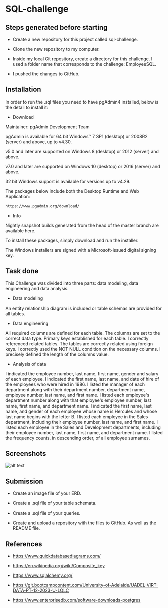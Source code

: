 # SQL-challenge

## Steps generated before starting

- Create a new repository for this project called sql-challenge.

- Clone the new repository to my computer.

- Inside my local Git repository, create a directory for this challenge. I used a folder name that corresponds to the challenge: EmployeeSQL.

- I pushed the changes to GitHub.

## Installation

In order to run the .sql files you need to have pgAdmin4 installed, below is the detail to install it:

- Download

Maintainer: pgAdmin Development Team

pgAdmin is available for 64 bit Windows™ 7 SP1 (desktop) or 2008R2 (server) and above, up to v4.30.

v5.0 and later are supported on Windows 8 (desktop) or 2012 (server) and above.

v7.0 and later are supported on Windows 10 (desktop) or 2016 (server) and above.

32 bit Windows support is available for versions up to v4.29.

The packages below include both the Desktop Runtime and Web Application:

```bash
https://www.pgadmin.org/download/ 
```
- Info

Nightly snapshot builds generated from the head of the master branch are available here.

To install these packages, simply download and run the installer.

The Windows installers are signed with a Microsoft-issued digital signing key.

## Task done

This Challenge was divided into three parts: data modeling, data engineering and data analysis.

- Data modeling

An entity relationship diagram is included or table schemas are provided for all tables.

- Data engineering

All required columns are defined for each table.
The columns are set to the correct data type.
Primary keys established for each table.
I correctly referenced related tables.
The tables are correctly related using foreign keys.
I correctly used the NOT NULL condition on the necessary columns.
I precisely defined the length of the columns value.

-  Analysis of data

I indicated the employee number, last name, first name, gender and salary of each employee.
I indicated the first name, last name, and date of hire of the employees who were hired in 1986.
I listed the manager of each department along with their department number, department name, employee number, last name, and first name.
I listed each employee's department number along with that employee's employee number, last name, first name, and department name.
I indicated the first name, last name, and gender of each employee whose name is Hercules and whose last name begins with the letter B.
I listed each employee in the Sales department, including their employee number, last name, and first name.
I listed each employee in the Sales and Development departments, including their employee number, last name, first name, and department name.
I listed the frequency counts, in descending order, of all employee surnames.

## Screenshots


![alt text](<QuickDBD-export (1)-1.png>)



## Submission

- Create an image file of your ERD.

- Create a .sql file of your table schemata.

- Create a .sql file of your queries.

- Create and upload a repository with the files to GitHub. As well as the README file.


## References

- https://www.quickdatabasediagrams.com/

- https://en.wikipedia.org/wiki/Composite_key

- https://www.sqlalchemy.org/

- https://git.bootcampcontent.com/University-of-Adelaide/UADEL-VIRT-DATA-PT-12-2023-U-LOLC

- https://www.enterprisedb.com/software-downloads-postgres





